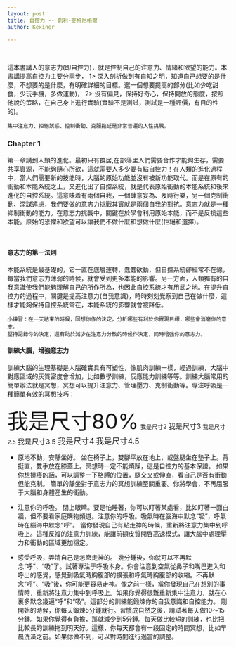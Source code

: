 ```yaml
---
layout: post
title: 自控力 -- 凱利-麥格尼格爾
author: Kexiner

---
```



<br>


這本書講人的意志力(即自控力)，就是控制自己的注意力、情緒和欲望的能力。本書講提高自控力主要分兩步，
1> 深入剖析做到有自知之明，知道自己想要的是什麼，不想要的是什麼，有明確詳細的目標。選一個想要提高的部分(比如少吃甜食，少玩手機，多做運動)，
2> 沒有偏見，保持好奇心，保持開放的態度，按照他說的策略，在自己身上進行實驗(實驗不是測試，測試是一種評價，有目的性的)。
```
集中注意力、拒絕誘惑、控制衝動、克服拖延是非常普遍的人性挑戰。

```


### Chapter 1

第一章講到人類的進化。最初只有群居,在部落里人們需要合作才能夠生存，需要共享資源，不能夠隨心所欲，這就需要人多少要有點自控力！在人類的進化過程中，當人們需要新的技能時，大腦的原始功能並沒有被新功能取代。而是在原有的衝動和本能系統之上，又進化出了自控系統，就是代表原始衝動的本能系統和後來進化的自控系統。這意味着有兩個自我，一個肆意妄為、及時行樂，另一個克制衝動、深謀遠慮，我們要做的意志力挑戰其實就是兩個自我的對抗。意志力就是一種抑制衝動的能力。在意志力挑戰中，關鍵在於學會利用原始本能，而不是反抗這些本能。原始的恐懼和欲望可以讓我們不做什麼和想做什麼(拒絕和選擇)。

<br>

#### 意志力的第一法則
本能系統是最基礎的，它一直在底層運轉，蠢蠢欲動，但自控系統卻經常不在線，每當我們意志力薄弱的時候，就會受到更多本能的影響。另一方面，人類獨有的自我意識使我們能夠理解自己的所作所為，也因此自控系統才有用武之地。在提升自控力的過程中，關鍵是提高注意力(自我意識)，時時刻刻覺察到自己在做什麼，這樣才能夠保持自控系統常在，本能系統的影響就會被降低。

```
小練習：在一天結束的時候，回想你作的決定，分析哪些有利於你實現目標，哪些會消磨你的意志。
堅持記錄你的決定，還有助於減少在注意力分散的時候作決定，同時增強你的意志力。
```
#### 訓練大腦，增強意志力
訓練大腦的生理基礎是人腦確實具有可塑性，像肌肉訓練一樣，經過訓練，大腦中對應區域的灰質密度會增加，比如數學訓練，反應能力訓練等等。訓練大腦常用的簡單辦法就是冥想，冥想可以提升注意力、管理壓力、克制衝動等。專注呼吸是一種簡單有效的冥想技巧：


<font size=80%>我是尺寸80%</font>
<font size=2>我是尺寸2</font>
<font size=3>我是尺寸3</font>
<font size=2.5>我是尺寸2.5</font>
<font size=3.5>我是尺寸3.5</font>
<font size=4>我是尺寸4</font>
<font size=4.5>我是尺寸4.5</font>

- 原地不動，安靜坐好。
坐在椅子上，雙腳平放在地上，或盤腿坐在墊子上。背挺直，雙手放在膝蓋上。冥想時一定不能煩躁，這是自控力的基本保證。
如果你想撓癢的話，可以調整一下胳膊的位置，腿交叉或伸直，看自己是否有衝動但能克制。
簡單的靜坐對于意志力的冥想訓練至關重要。你將學會，不再屈服于大腦和身體産生的衝動。

- 注意你的呼吸。
閉上眼睛。要是怕睡著，你可以盯著某處看，比如盯著一面白牆，但不要看家庭購物頻道。注意你的呼吸。吸氣時在腦海中默念“吸”，呼氣時在腦海中默念“呼”。
當你發現自己有點走神的時候，重新將注意力集中到呼吸上。這種反複的注意力訓練，能讓前額皮質開啓高速模式，讓大腦中處理壓力和衝動的區域更加穩定。

- 感受呼吸，弄清自己是怎麽走神的。
幾分鍾後，你就可以不再默念“呼”、“吸”了。試著專注于呼吸本身。你會注意到空氣從鼻子和嘴巴進入和呼出的感覺，感覺到吸氣時胸腹部的擴張和呼氣時胸腹部的收縮。不再默念“呼”、“吸”後，你可能更容易走神。像之前一樣，當你發現自己在想別的事情時，重新將注意力集中到呼吸上。如果你覺得很難重新集中注意力，就在心裏多默念幾遍“呼”和“吸”。這部分的訓練能鍛煉你的自我意識和自控能力。
剛開始的時候，你每天鍛煉5分鍾就行。習慣成自然之後，請試著每天做10～15分鍾。如果你覺得有負擔，那就減少到5分鍾。每天做比較短的訓練，也比把比較長的訓練拖到明天好。這樣，你每天都會有一段固定的時間冥想，比如早晨洗澡之前。如果你做不到，可以對時間進行適當的調整。















